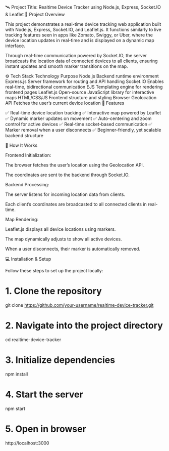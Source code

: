 🛰️ Project Title: Realtime Device Tracker using Node.js, Express, Socket.IO & Leaflet
📖 Project Overview

This project demonstrates a real-time device tracking web application built with Node.js, Express, Socket.IO, and Leaflet.js.
It functions similarly to live tracking features seen in apps like Zomato, Swiggy, or Uber, where the device location updates in real-time and is displayed on a dynamic map interface.

Through real-time communication powered by Socket.IO, the server broadcasts the location data of connected devices to all clients, ensuring instant updates and smooth marker transitions on the map.

⚙️ Tech Stack
Technology	Purpose
Node.js	Backend runtime environment
Express.js	Server framework for routing and API handling
Socket.IO	Enables real-time, bidirectional communication
EJS	Templating engine for rendering frontend pages
Leaflet.js	Open-source JavaScript library for interactive maps
HTML/CSS/JS	Frontend structure and styling
Browser Geolocation API	Fetches the user’s current device location
🚀 Features

✅ Real-time device location tracking
✅ Interactive map powered by Leaflet
✅ Dynamic marker updates on movement
✅ Auto-centering and zoom control for active devices
✅ Real-time socket-based communication
✅ Marker removal when a user disconnects
✅ Beginner-friendly, yet scalable backend structure



🧠 How It Works

Frontend Initialization:

The browser fetches the user’s location using the Geolocation API.

The coordinates are sent to the backend through Socket.IO.

Backend Processing:

The server listens for incoming location data from clients.

Each client’s coordinates are broadcasted to all connected clients in real-time.

Map Rendering:

Leaflet.js displays all device locations using markers.

The map dynamically adjusts to show all active devices.

When a user disconnects, their marker is automatically removed.

💻 Installation & Setup

Follow these steps to set up the project locally:

# 1. Clone the repository
git clone https://github.com/your-username/realtime-device-tracker.git

# 2. Navigate into the project directory
cd realtime-device-tracker

# 3. Initialize dependencies
npm install

# 4. Start the server
npm start

# 5. Open in browser
http://localhost:3000
